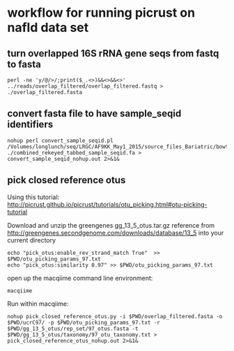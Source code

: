 # workflow for running picrust on nafld data set

## turn overlapped 16S rRNA gene seqs from fastq to fasta

```
perl -ne 'y/@/>/;print($_.<>)&&<>&&<>' ../reads/overlap_filtered/overlap_filtered.fastq > ./overlap_filtered.fasta
```

## convert fasta file to have sample_seqid identifiers

```
nohup perl convert_sample_seqid.pl /Volumes/longlunch/seq/LRGC/AF9KK_May1_2015/source_files_Bariatric/bowtie2/combined_rekeyed_tabbed.fa ./combined_rekeyed_tabbed_sample_seqid.fa > convert_sample_seqid_nohup.out 2>&1&
```

## pick closed reference otus

Using this tutorial: http://picrust.github.io/picrust/tutorials/otu_picking.html#otu-picking-tutorial

Download and unzip the greengenes gg_13_5_otus.tar.gz reference from http://greengenes.secondgenome.com/downloads/database/13_5 into your current directory

```
echo "pick_otus:enable_rev_strand_match True"  >> $PWD/otu_picking_params_97.txt
echo "pick_otus:similarity 0.97" >> $PWD/otu_picking_params_97.txt
```

open up the macqiime command line environment:

```
macqiime
```

Run within macqiime:

```
nohup pick_closed_reference_otus.py -i $PWD/overlap_filtered.fasta -o $PWD/ucrC97/ -p $PWD/otu_picking_params_97.txt -r $PWD/gg_13_5_otus/rep_set/97_otus.fasta -t $PWD/gg_13_5_otus/taxonomy/97_otu_taxonomy.txt > pick_closed_reference_otus_nohup.out 2>&1&
```


